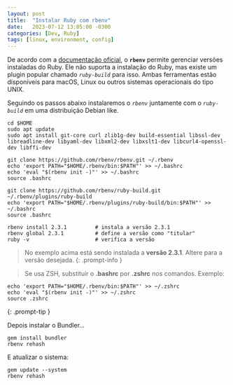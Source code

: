 ```yaml
---
layout: post
title:  "Instalar Ruby com rbenv"
date:   2023-07-12 13:05:00 -0300
categories: [Dev, Ruby]
tags: [linux, environment, config]
---
```


De acordo com a [documentação oficial](https://www.ruby-lang.org/pt/documentation/installation/#rbenv), o **`rbenv`** permite gerenciar versões instaladas do Ruby. Ele não suporta a instalação do Ruby, mas existe um plugin popular chamado *`ruby-build`* para isso. Ambas ferramentas estão disponíveis para macOS, Linux ou outros sistemas operacionais do tipo UNIX.

Seguindo os passos abaixo instalaremos o *`rbenv`* juntamente com o *`ruby-build`* em uma distribuição Debian like.


```shell
cd $HOME
sudo apt update 
sudo apt install git-core curl zlib1g-dev build-essential libssl-dev libreadline-dev libyaml-dev libxml2-dev libxslt1-dev libcurl4-openssl-dev libffi-dev

git clone https://github.com/rbenv/rbenv.git ~/.rbenv
echo 'export PATH="$HOME/.rbenv/bin:$PATH"' >> ~/.bashrc
echo 'eval "$(rbenv init -)"' >> ~/.bashrc
source .bashrc

git clone https://github.com/rbenv/ruby-build.git ~/.rbenv/plugins/ruby-build
echo 'export PATH="$HOME/.rbenv/plugins/ruby-build/bin:$PATH"' >> ~/.bashrc
source .bashrc

rbenv install 2.3.1         # instala a versão 2.3.1 
rbenv global 2.3.1          # define a versão como "titular"
ruby -v                     # verifica a versão
```

> No exemplo acima está sendo instalada a **versão 2.3.1**. Altere para a versão desejada.
{: .prompt-info }

> Se usa ZSH, substituir o **.bashrc** por **.zshrc** nos comandos. Exemplo:
```shell
echo 'export PATH="$HOME/.rbenv/bin:$PATH"' >> ~/.zshrc
echo 'eval "$(rbenv init -)"' >> ~/.zshrc
source .zshrc
```
{: .prompt-tip }



Depois instalar o Bundler...
```shell
gem install bundler
rbenv rehash
````

E atualizar o sistema:
```shell
gem update --system
rbenv rehash
````